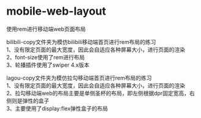 # mobile-web-layout
使用rem进行移动端web页面布局

bilibili-copy文件夹为模仿bilibili移动端首页进行rem布局的练习<br>
  1、没有限定页面的最大宽度，因此会自适应各种屏幕大小，进行页面的渲染<br>
  2、font-size使用了rem进行布局<br>
  3、轮播插件使用了swiper 4.x版本<br>

lagou-copy文件夹为模仿拉勾移动端首页进行rem布局的练习<br>
  1、没有限定页面的最大宽度，因此会自适应各种屏幕大小，进行页面的渲染<br>
  2、拉勾移动端web的布局主要是单侧圣杯的布局，即左侧根据dpr固定宽高，右侧则是弹性的盒子<br>
  3、主要使用了display:flex弹性盒子的布局

